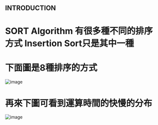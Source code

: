 INTRODUCTION
------------------
# SORT Algorithm 有很多種不同的排序方式 Insertion Sort只是其中一種

# 下面圖是8種排序的方式
![image](https://github.com/weberliao/Data-structure-and-Algorithm/blob/README.md/123.png)

# 再來下圖可看到運算時間的快慢的分布
![image](https://github.com/weberliao/Data-structure-and-Algorithm/blob/README.md/TIME.png)

